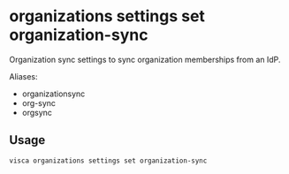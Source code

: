 # organizations settings set organization-sync

Organization sync settings to sync organization memberships from an IdP.

Aliases:

- organizationsync
- org-sync
- orgsync

## Usage

```console
visca organizations settings set organization-sync
```
